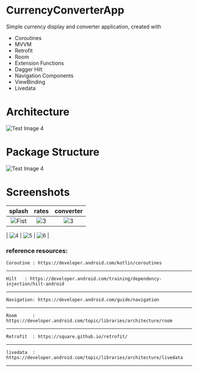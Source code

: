 # CurrencyConverterApp
Simple currency display and converter application, created with

- Coroutines
- MVVM
- Retrofit
- Room
- Extension Functions
- Dagger Hilt
- Navigation Components
- ViewBinding
- Livedata
  

# Architecture

![Test Image 4](https://developer.android.com/topic/libraries/architecture/images/final-architecture.png)



# Package Structure

![Test Image 4](https://github.com/OmarAlyy/CurrencyConverterApp/blob/main/readme-images/project_structure.PNG)



# Screenshots
| splash | rates |  converter |
|:-:|:-:|:-:|
| ![Fist](https://github.com/OmarAlyy/CurrencyConverterApp/blob/main/readme-images/Screenshot_1624102964.png?raw=true) | ![3](https://github.com/OmarAlyy/CurrencyConverterApp/blob/main/readme-images/Screenshot_1624102972.png?raw=true) | ![3](https://github.com/OmarAlyy/CurrencyConverterApp/blob/main/readme-images/Screenshot_1624103006.png?raw=true) |


| ![4](https://github.com/OmarAlyy/CurrencyConverterApp/blob/main/readme-images/Screenshot_1624103026.png?raw=true) | ![5](https://github.com/OmarAlyy/CurrencyConverterApp/blob/main/readme-images/Screenshot_1624103033.png?raw=true) | ![6](https://github.com/OmarAlyy/CurrencyConverterApp/blob/main/readme-images/Screenshot_1624102993.png?raw=true) |


    
### reference resources:


    Coroutine : https://developer.android.com/kotlin/coroutines
***

    Hilt   : https://developer.android.com/training/dependency-injection/hilt-android
***
    Navigation: https://developer.android.com/guide/navigation
***
    Room      : https://developer.android.com/topic/libraries/architecture/room
***
    Retrofit  : https://square.github.io/retrofit/
***
    livedata  : https://developer.android.com/topic/libraries/architecture/livedata
***


